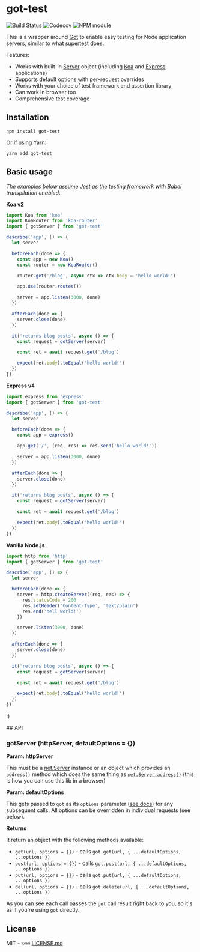 # got-test

[![Build Status](https://secure.travis-ci.org/hiddentao/got-test.svg?branch=master)](http://travis-ci.org/hiddentao/got-test)
[![Codecov](https://codecov.io/gh/hiddentao/got-test/branch/master/graph/badge.svg)](https://codecov.io/gh/hiddentao/got-test)
[![NPM module](https://badge.fury.io/js/got-test.svg)](https://badge.fury.io/js/got-test)



This is a wrapper around [Got](https://www.npmjs.com/package/got) to enable
easy testing for Node application servers, similar to what [supertest](https://github.com/visionmedia/supertest) does.

Features:

* Works with built-in [Server](https://nodejs.org/dist/latest-v8.x/docs/api/net.html#net_class_net_server) object (including [Koa](https://github.com/koajs/koa) and [Express](https://expressjs.com/) applications)
* Supports default options with per-request overrides
* Works with your choice of test framework and assertion library
* Can work in browser too
* Comprehensive test coverage

## Installation

```shell
npm install got-test
```
Or if using Yarn:

```shell
yarn add got-test
```

## Basic usage

_The examples below assume [Jest](http://facebook.github.io/jest/) as the testing framework with Babel transpilation enabled_.

**Koa v2**

```js
import Koa from 'koa'
import KoaRouter from 'koa-router'
import { gotServer } from 'got-test'

describe('app', () => {
  let server

  beforeEach(done => {
    const app = new Koa()
    const router = new KoaRouter()

    router.get('/blog', async ctx => ctx.body = 'hello world!')

    app.use(router.routes())

    server = app.listen(3000, done)
  })

  afterEach(done => {
    server.close(done)
  })

  it('returns blog posts', async () => {
    const request = gotServer(server)

    const ret = await request.get('/blog')

    expect(ret.body).toEqual('hello world!')
  })
})
```

**Express v4**

```js
import express from 'express'
import { gotServer } from 'got-test'

describe('app', () => {
  let server

  beforeEach(done => {
    const app = express()

    app.get('/', (req, res) => res.send('hello world!'))

    server = app.listen(3000, done)
  })

  afterEach(done => {
    server.close(done)
  })

  it('returns blog posts', async () => {
    const request = gotServer(server)

    const ret = await request.get('/blog')

    expect(ret.body).toEqual('hello world!')
  })
})
```

**Vanilla Node.js**

```js
import http from 'http'
import { gotServer } from 'got-test'

describe('app', () => {
  let server

  beforeEach(done => {
    server = http.createServer((req, res) => {
      res.statusCode = 200
      res.setHeader('Content-Type', 'text/plain')
      res.end('hell world!')
    })

    server.listen(3000, done)
  })

  afterEach(done => {
    server.close(done)
  })

  it('returns blog posts', async () => {
    const request = gotServer(server)

    const ret = await request.get('/blog')

    expect(ret.body).toEqual('hello world!')
  })
})
```

:)

## API

### gotServer (httpServer, defaultOptions = {})

**Param: httpServer**

This must be a [net.Server](https://nodejs.org/dist/latest-v8.x/docs/api/net.html#net_class_net_server) instance or an
object which provides an `address()` method which does the same thing as
[`net.Server.address()`](https://nodejs.org/dist/latest-v8.x/docs/api/net.html#net_server_address) (this is how you can use this lib in a browser)

**Param: defaultOptions**

This gets passed to `got` as its `options` parameter ([see docs](https://www.npmjs.com/package/got#goturl-options)) for any subsequent
calls. All options can be overridden in individual requests (see below).

**Returns**

It return an object with the following methods available:

* `get(url, options = {})` - calls `got.get(url, { ...defaultOptions, ...options })`
* `post(url, options = {})` - calls `got.post(url, { ...defaultOptions, ...options })`
* `put(url, options = {})` - calls `got.put(url, { ...defaultOptions, ...options })`
* `del(url, options = {})` - calls `got.delete(url, { ...defaultOptions, ...options })`

As you can see each call passes the `got` call result right back to you, so it's
as if you're using `got` directly.

## License

MIT - see [LICENSE.md](LICENSE.md)
